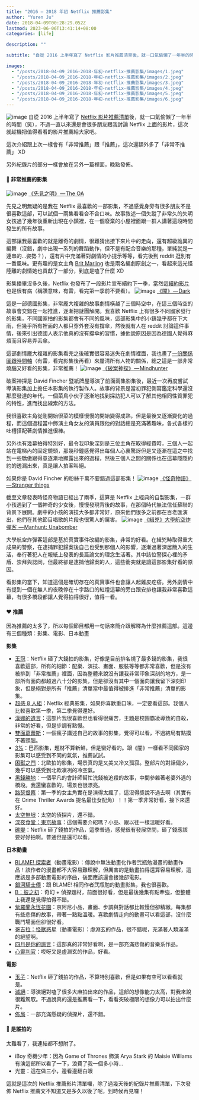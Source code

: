 ```yaml
---
title: "2016 — 2018 年初 Netflix 推薦影集"
author: "Yuren Ju"
date: 2018-04-09T00:28:29.052Z
lastmod: 2023-06-06T13:41:14+08:00
categories: [life]

description: ""

subtitle: "自從 2016 上半年寫了 Netflix 影片推薦清單後，就一口氣偷懶了一年半的時間（笑），不過一直以來還是會很多朋友跟我討論 Netflix 上面的影片，這次就趁機把值得看看的影片推薦給大家吧。"

images:
  - "/posts/2018-04-09_2016-2018-年初-netflix-推薦影集/images/1.jpeg"
  - "/posts/2018-04-09_2016-2018-年初-netflix-推薦影集/images/2.jpeg"
  - "/posts/2018-04-09_2016-2018-年初-netflix-推薦影集/images/3.jpeg"
  - "/posts/2018-04-09_2016-2018-年初-netflix-推薦影集/images/4.jpeg"
  - "/posts/2018-04-09_2016-2018-年初-netflix-推薦影集/images/5.jpeg"
  - "/posts/2018-04-09_2016-2018-年初-netflix-推薦影集/images/6.jpeg"
---
```


![image](/posts/2018-04-09_2016-2018-年初-netflix-推薦影集/images/1.jpeg#layoutTextWidth)
自從 2016 上半年寫了 [Netflix 影片推薦清單](https://medium.com/@yurenju/netflix-%E6%8E%A8%E8%96%A6%E7%BE%8E%E5%8A%87%E7%89%87%E5%96%AE-2016-%E4%B8%8A%E5%8D%8A%E5%B9%B4-12efcc3e2277)後，就一口氣偷懶了一年半的時間（笑），不過一直以來還是會很多朋友跟我討論 Netflix 上面的影片，這次就趁機把值得看看的影片推薦給大家吧。

這次介紹跟上次一樣會有「非常推薦」跟「推薦」，這次還額外多了「非常不推薦」 XD

另外紀錄片的部分一樣會放在另外一篇裡面，晚點發佈。

#### 💯 非常推薦的影集

![image](/posts/2018-04-09_2016-2018-年初-netflix-推薦影集/images/2.jpeg#layoutTextWidth)
[《先見之明》 — The OA](https://www.netflix.com/title/80044950)

先見之明無疑的是我在 Netflix 最喜歡的一部影集，不過感覺身旁有很多朋友不是很喜歡這部，可以試個一兩集看看合不合口味。故事敘述一個失蹤了非常久的失明女孩過了幾年後重新出現在小鎮裡，在一個廢棄的小屋裡面跟一群人講著這段時間發生的所有故事。

這部讓我最喜歡的就是離奇的劇情，很難猜出接下來片中的走向，還有超級詭異的編舞（沒錯，劇中出現一系列的舞蹈動作，但不是有配合音樂的那種，單純就是一連串的…姿勢？），還有片中充滿著對劇情的小提示等等，看完後到 reddit 逛別有一番風味。更有趣的是女主角 [Brit Marling](http://www.imdb.com/title/tt4635282/fullcredits/) 也是兩名編劇原創之一，看起來這光怪陸離的劇情她也貢獻了一部分，到底是嗑了什麼 XD

影集播畢沒多久後，Netflix 也發布了一段影片宣布續約下一季，當然這[續約影片](https://www.facebook.com/netflixtw/videos/381363378906846/)也是很有病（稱讚意味，有雷，看完第一季前不要看）。
![image](/posts/2018-04-09_2016-2018-年初-netflix-推薦影集/images/3.jpeg#layoutTextWidth)
[《闇》 — Dark](https://www.netflix.com/title/80100172)

這是一部德國影集，非常龐大複雜的故事劇情橫越了三個時空中，在這三個時空的故事會交錯在一起推進，逐漸把謎團解開。我喜歡 Netflix 上有很多不同國家發行的影集，不同國家拍的影集都會有不同的風味，這部影集中的小鎮幾乎都在下大雨，但幾乎所有裡面的人都只穿外套沒有撐傘，然後就有人在 reddit 討論這件事情，後來引出德國人表示他真的沒有撐傘的習慣，據他說原因是因為德國人覺得麻煩而且容易弄丟傘。

這部劇情龐大複雜的影集看完之後確實很容易迷失在劇情裡面，我也畫了[一份關係圖跟時間軸](https://www.reddit.com/r/DarK/comments/7nvpn6/spoiler_complete_relationship_in_winden_genogram/)（有雷，看完影集後再看）來釐清所有人物的關係，總之這是一部非常燒腦又好看的影集，非常推薦！
![image](/posts/2018-04-09_2016-2018-年初-netflix-推薦影集/images/4.jpeg#layoutTextWidth)
[《破案神探》 — Mindhunter](https://www.netflix.com/title/80114855)

破案神探是 David Fincher 暨紙牌屋導演了前面兩集影集後，最近一次再度嘗試導演影集加上擔任本影集的執行製作人。故事的背景是當初罪犯側寫鑑定科學還沒那麼發達的年代，一個菜鳥小伙子逐漸地找到採訪犯人可以了解其他相同性質罪犯的特性，進而找出線索的方法。

我很喜歡主角從剛開始很菜的模樣慢慢的開始變得成熟，但是最後又逐漸變化的過程，而這個過程當中飾演主角女友的演員跟他的對話總是充滿著趣味，各式各樣的吐槽搭配著劇情推進很棒。

另外也有幾幕拍得特別好，最令我印象深刻是三位主角在取得經費時，三個人一起站在電梯內的固定鏡頭，那幾秒鐘感覺得出每個人心裏驚訝但是又逐漸在這之中找到一些驕傲跟得意逐漸地顯露出來的過程，然後三個人之間的關係也在這幕隱隱約約的透漏出來，真是讓人拍案叫絕。

如果你是 David Fincher 的粉絲千萬不要錯過這部影集！
![image](/posts/2018-04-09_2016-2018-年初-netflix-推薦影集/images/5.jpeg#layoutTextWidth)
[《怪奇物語》 — Stranger things](https://www.netflix.com/title/80057281)

截至文章發表時怪奇物語已經出了兩季，這算是 Netflix 上經典的自製影集，一群小孩遇到了一個神奇的少女後，慢慢發現背後的故事，在那個時代無法信任蘇聯的背景下展開。劇中的小孩的演技大多都非常好，原來他們很多之前都在百老匯演出，他們在其他節目唱歌的片段也很驚人的厲害。
![image](/posts/2018-04-09_2016-2018-年初-netflix-推薦影集/images/6.jpeg#layoutTextWidth)
[《緝兇》大學航空炸彈客  — Manhunt: Unabomber](https://www.netflix.com/title/80176878)

大學航空炸彈客這部是基於真實事件改編的影集，非常的好看。在緝兇時取得重大成果的警察，在逮捕罪犯歸案後自己也受到那個人的影響，逐漸過著深居簡入的生活，奉行著犯人在報紙上發表的長篇論文的理念生活著。其中該位警探心裡的矛盾、崇拜與認同，但最終卻是逮捕他歸案的人，這些衝突就是讓這部影集好看的原因。

看影集的當下，知道這個是確切存在的真實事件也會讓人起雞皮疙瘩。另外劇情中有提到一個在無人的夜晚停在十字路口的紅燈這幕的旁白跟安排也讓我非常喜歡這幕，有很多橋段都讓人覺得拍得很好，值得一看。

#### ❤️ 推薦

因為推薦的太多了，所以每個節目都用一句話來簡介跟解釋為什麼推薦這部。這邊有三個種類：影集、電影、日本動畫

**影集**

- [王冠](https://www.netflix.com/title/80025678)：Netflix 砸了大錢拍的影集，好像是目前排名燒了最多錢的影集，我很喜歡這部，所有的細節：配樂、演技、畫面、服裝等等都非常喜歡，但是沒有被排到「非常推薦」裡面，因為整體來說沒有讓我非常印象深刻的地方，是一部所有面向都超過八十分的影集，但是卻沒有其中一個面向讓我留下深刻印象，但是絕對是所有「推薦」清單當中最值得被排進「非常推薦」清單的影集。
- [超感 8 人組](https://www.netflix.com/title/80025744)：Netflix 經典影集，如果你喜歡重口味，一定要看這部。我個人比較喜歡第一季，第二季覺得還好。
- [漢娜的遺言](https://www.netflix.com/title/80117470)：這部片我很喜歡但也看得很痛苦，主題是校園霸凌導致的自殺，非常的好看，但是步調有點慢。
- [雙面葛蕾斯](https://www.netflix.com/title/80119411)：一個瘋子講述自己的故事的影集，覺得可以看，不過結局有點摸不著頭腦。
- [3%](https://www.netflix.com/title/80074220)：巴西影集，題材不算新鮮，但是蠻好看的。跟《闇》一樣看不同國家的影集可以感受到不同的氣氛，推薦試試。
- [困獸之鬥](https://www.netflix.com/title/80118158)：北歐拍的影集，場景真的是又美又冷又孤寂。整部片的對話偏少，幾乎可以感受到北歐凜冽的冷空氣。
- [黑錢勝地](http://黑錢勝地|%20Netflix%20正式網頁%20https://www.netflix.com/title/80117552)：一個平凡的會計師幫忙洗錢被追殺的故事，中間參雜著老婆外遇的橋段。我還蠻喜歡的，場景也很漂亮。
- [路瑟督察](https://www.netflix.com/title/70175633)：第一季的女主角實在是演得太瘋了，這沒得獎說不過去啊（其實有在 Crime Thriller Awards 提名最佳女配角）！！第一季非常好看，接下來還好。
- [太空無垠](https://www.netflix.com/title/80029822)：太空的偵探片，還不錯。
- [深夜食堂：東京故事](https://www.netflix.com/title/80113037)：這個需要介紹嗎？小品、跟以往一樣溫暖好看。
- [碳變](https://www.netflix.com/title/80097140)：Netflix 砸了錢拍的作品，這季普通，感覺很有發展空間，砸了錢應該要好好拍啊。普通但是還可以看。

**日本動畫**

- [BLAME! 探索者](https://www.netflix.com/title/80115466)（動畫電影）：傳說中無法動畫化作者弐瓶勉漫畫的動畫作品！該作者的漫畫都不大容易難理解，但厲害的是動畫拍得還算容易理解，這應該是多部動畫電影的序曲，後面應該還會接幾部電影。
- [銀河騎士傳](https://www.netflix.com/title/70301578)：跟 BLAME! 相同作者弐瓶勉的動畫影集，我也很喜歡。
- [B：彼之初](https://www.netflix.com/title/80097594)：奇幻 + 偵探題材，前面很好看，但是最後幾集有點牽強，但整體上我還是覺得拍得不錯。
- [紫羅蘭永恆花園](https://www.netflix.com/title/80182123)：京阿尼小品，畫面、步調與對話都比較慢但卻精緻。每集都有些悲傷的故事，帶著一點點溫暖。喜歡劇情走向的動畫可以看這部，沒什麼戰鬥場面但卻很好看。
- [哥吉拉：怪獸惑星](https://www.netflix.com/title/80180373)（動畫電影）：虛淵玄的作品，很不錯呢，充滿著人類滿滿的絕望啊。
- [四月是你的謊言](https://www.netflix.com/title/80041089)：這部真的非常好看啊，是一部充滿悲傷的音樂系作品。
- [心靈判官](https://www.netflix.com/title/80006146)：哎呀又是虛淵玄的作品，好看。

**電影**

- [玉子](https://www.netflix.com/title/80091936)：Netflix 砸了錢拍的作品，不算特別喜歡，但是如果有空可以看看就是。
- [滅絕](https://www.netflix.com/title/80206300)：導演絕對嗑了很多大麻拍出來的作品，這部的想像能力太高，對我來說很難駕馭。不過說真的還是推薦看一下，看看突破極限的想像力可以拍出什麼片。
- [佈局](https://www.netflix.com/tw/title/80093106)：一部充滿懸疑的偵探片，還不錯。

#### 🤬 是誰拍的

太難看了，我連結都不想附了。

- iBoy 奇機少年：因為 Game of Thrones 飾演 Arya Stark 的 Maisie Williams 有演這部所以看了一下，浪費了我一個多小時…
- 光靈：這在做三小，邊看邊翻白眼

這就是這次的 Netflix 推薦影片清單囉，除了過幾天後的紀錄片推薦清單，下次發佈 Netflix 推薦文不知道又是多久以後了呢，到時候再見囉！
